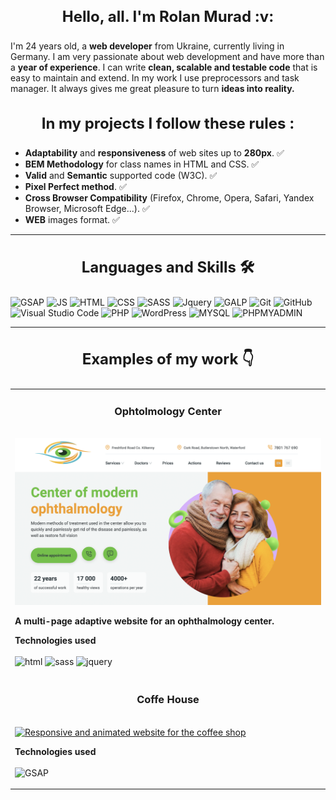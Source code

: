  <h3 align="center" style="font-weight:bold; font-size:24px">Hello, all. I'm  Rolan Murad :v: </h3>

I'm 24 years old, a **web developer** from Ukraine, currently living in Germany. I am very passionate about web development and have more than a **year of experience**. I can write **clean, scalable and testable code** that is easy to maintain and extend. In my work I use preprocessors and task manager. It always gives me great pleasure to turn **ideas into reality.**

<h3 align="center" style="font-weight:bold; font-size:24px">In my projects I follow these rules :</h3>

* **Adaptability** and **responsiveness** of web sites up to **280px**. :white_check_mark:
* **BEM Methodology** for class names in HTML and CSS. :white_check_mark:
* **Valid** and **Semantic** supported code (W3C). :white_check_mark:
* **Pixel Perfect method**. :white_check_mark:
* **Cross Browser Compatibility** (Firefox, Chrome, Opera, Safari, Yandex Browser, Microsoft Edge...). :white_check_mark:
* **WEB** images format. :white_check_mark:
---- 
<h3 align="center" style="font-weight:bold; font-size:24px">Languages and Skills 🛠</h3>

![GSAP](https://img.shields.io/badge/GreenSock-88CE02.svg?style=for-the-badge&logo=GreenSock&logoColor=white)
![JS](https://img.shields.io/badge/JavaScript-F7DF1E.svg?style=for-the-badge&logo=JavaScript&logoColor=black)
![HTML](https://img.shields.io/badge/HTML5-E34F26.svg?style=for-the-badge&logo=HTML5&logoColor=white)
![CSS](https://img.shields.io/badge/CSS3-1572B6?style=for-the-badge&logo=css3&logoColor=white)
![SASS](https://img.shields.io/badge/Sass-CC6699?style=for-the-badge&logo=sass&logoColor=white)
![Jquery](https://img.shields.io/badge/jQuery-0769AD?style=for-the-badge&logo=jquery&logoColor=white)
![GALP](https://img.shields.io/badge/gulp-CF4647.svg?style=for-the-badge&logo=gulp&logoColor=white)
![Git](https://img.shields.io/badge/git-%23F05033.svg?style=for-the-badge&logo=git&logoColor=white)
![GitHub](https://img.shields.io/badge/github-%23121011.svg?style=for-the-badge&logo=github&logoColor=white)
![Visual Studio Code](https://img.shields.io/badge/Visual%20Studio%20Code-0078d7.svg?style=for-the-badge&logo=visual-studio-code&logoColor=white)
![PHP](https://img.shields.io/badge/PHP-777BB4.svg?style=for-the-badge&logo=PHP&logoColor=white)
![WordPress](https://img.shields.io/badge/WordPress-21759B.svg?style=for-the-badge&logo=WordPress&logoColor=white)
![MYSQL](https://img.shields.io/badge/MySQL-4479A1.svg?style=for-the-badge&logo=MySQL&logoColor=white)
![PHPMYADMIN](https://img.shields.io/badge/phpMyAdmin-6C78AF.svg?style=for-the-badge&logo=phpMyAdmin&logoColor=white)

---- 
<h3 align="center" style="font-weight:bold; font-size:24px">Examples of my work 👇</h3>
<table>
  <tr>
    <td width="50%" valign="top">
      <h3 align="center">Ophtolmology Center</h3>
      <br />
      <a target="_blank" href="https://rolanmurad.github.io/Ophthalmology-Clinic/">
        <img src="https://github.com/RolanMurad/RolanMurad/blob/main/img/Ophtolmology%20Center.png" width="100%"
          alt="Ophtolmology Center WebSite" />
      </a>
      <br />
      <p><strong>A multi-page adaptive website for an ophthalmology center.</strong></p>
      <p align="left">
        <strong> Technologies used </strong>
        <br />
        <br>
        <img src="https://img.shields.io/badge/HTML5-E34F26.svg?style=for-the-badge&logo=HTML5&logoColor=white"
          alt="html">
          <img src="https://img.shields.io/badge/Sass-CC6699?style=for-the-badge&logo=sass&logoColor=white" alt="sass">
          <img src="https://img.shields.io/badge/jQuery-0769AD?style=for-the-badge&logo=jquery&logoColor=white" alt="jquery">
      </p>
    </td>
  </tr>
  <tr>
    <td width="50%" valign="top">
      <h3 align="center">Coffe House</h3>
      <br/>
      <a target="_blank" href="https://rolanmurad.github.io/Coffe-House/">
        <img src="https://github.com/RolanMurad/RolanMurad/blob/main/img/Coffe-House.png" width="100%"
          alt="Responsive and animated website for the coffee shop" />
      </a>
      <br/>
      <p><strong></strong></p>
      <p align="left">
        <strong> Technologies used </strong>
        <br/>
        <br>
        <img src="https://img.shields.io/badge/GreenSock-88CE02.svg?style=for-the-badge&logo=GreenSock&logoColor=white"
          alt="GSAP">
      </p>
    </td>
  </tr>
</table>



